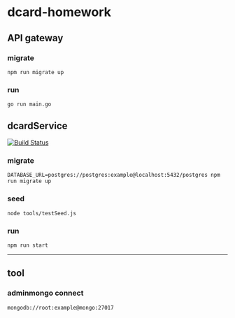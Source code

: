 # dcard-homework

## API gateway

### migrate

`npm run migrate up`

### run

`go run main.go`

## dcardService

[![Build Status](https://travis-ci.com/superj80820/dcard-homework.svg?branch=master)](https://travis-ci.com/superj80820/dcard-homework)

### migrate

`DATABASE_URL=postgres://postgres:example@localhost:5432/postgres npm run migrate up`

### seed

`node tools/testSeed.js`

### run

`npm run start`

---

## tool

### adminmongo connect

`mongodb://root:example@mongo:27017`


